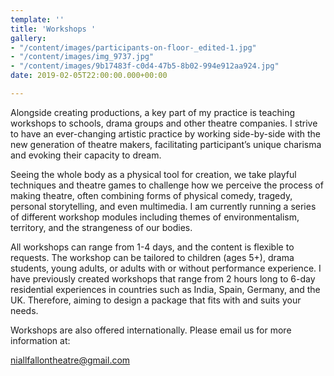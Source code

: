 ```yaml
---
template: ''
title: 'Workshops '
gallery:
- "/content/images/participants-on-floor-_edited-1.jpg"
- "/content/images/img_9737.jpg"
- "/content/images/9b17483f-c0d4-47b5-8b02-994e912aa924.jpg"
date: 2019-02-05T22:00:00.000+00:00

---
```

Alongside creating productions, a key part of my practice is teaching workshops to schools, drama groups and other theatre companies. I strive to have an ever-changing artistic practice by working side-by-side with the new generation of theatre makers, facilitating participant’s unique charisma and evoking their capacity to dream.

Seeing the whole body as a physical tool for creation, we take playful techniques and theatre games to challenge how we perceive the process of making theatre, often combining forms of physical comedy, tragedy, personal storytelling, and even multimedia. I am currently running a series of different workshop modules including themes of environmentalism, territory, and the strangeness of our bodies.

All workshops can range from 1-4 days, and the content is flexible to requests. The workshop can be tailored to children (ages 5+), drama students, young adults, or adults with or without performance experience. I have previously created workshops that range from 2 hours long to 6-day residential experiences in countries such as India, Spain, Germany, and the UK. Therefore, aiming to design a package that fits with and suits your needs.

Workshops are also offered internationally. Please email us for more information at:

niallfallontheatre@gmail.com
